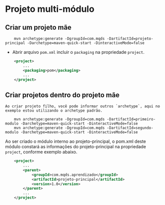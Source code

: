 # Projeto multi-módulo

## Criar um projeto mãe
```shell
    mvn archetype:generate -DgroupId=com.mqds -DartifactId=projeto-principal -Darchetype=maven-quick-start -DinteractiveMode=false
```
- Abrir arquivo `pom.xml` incluir o `packaging` na propriedade `project`.
```xml
    <project>
        ...
        <packaging>pom</packaging>
        ...
    </project>
```
## Criar projetos dentro do projeto mãe
    Ao criar projeto filho, você pode informar outros `archetype`, aqui no exemplo estou utilizando o archetype padrão.
```shell
    mvn archetype:generate -DgroupId=com.mqds -DartifactId=primeiro-modulo -Darchetype=maven-quick-start -DinteractiveMode=false
    mvn archetype:generate -DgroupId=com.mqds -DartifactId=segundo-modulo -Darchetype=maven-quick-start -DinteractiveMode=false
```
Ao ser criado o módulo interno ao projeto-principal, o pom.xml deste módulo constará as informações do projeto-principal na propriedade `project`, conforme exemplo abaixo.
```xml
    <project>
        ...
        <parent>
            <groupId>com.mqds.aprendizado</groupId>
            <artifactId>projeto-principal</artifactId>
            <version>1.0</version>
        </parent>
        ...
    </project>
```
